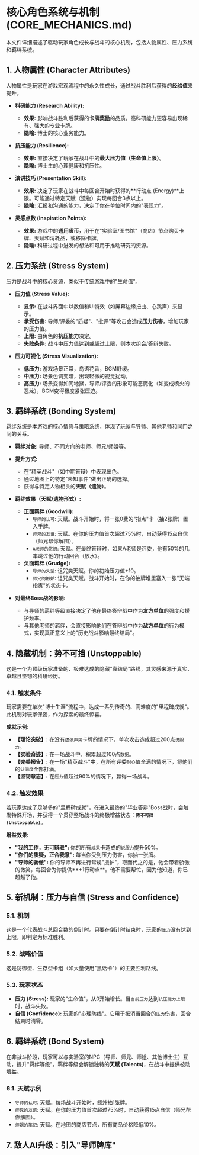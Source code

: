 # 核心角色系统与机制 (CORE_MECHANICS.md)

本文件详细描述了驱动玩家角色成长与战斗的核心机制，包括人物属性、压力系统和羁绊系统。

## 1. 人物属性 (Character Attributes)

人物属性是玩家在游戏宏观流程中的永久性成长，通过战斗胜利后获得的**经验值**来提升。

- **科研能力 (Research Ability):**
  - **效果:** 影响战斗胜利后获得的**卡牌奖励**的品质。高科研能力更容易出现稀有、强大的专业卡牌。
  - **隐喻:** 博士的核心业务能力。

- **抗压能力 (Resilience):**
  - **效果:** 直接决定了玩家在战斗中的**最大压力值（生命值上限）**。
  - **隐喻:** 博士生的心理健康和抗压性。

- **演讲技巧 (Presentation Skill):**
  - **效果:** 决定了玩家在战斗中每回合开始时获得的**行动点 (Energy)**上限。可能通过特定天赋（遗物）实现每回合3点以上。
  - **隐喻:** 汇报和沟通的能力，决定了你在单位时间内的"表现力"。

- **灵感点数 (Inspiration Points):**
  - **效果:** 游戏中的**通用货币**，用于在"实验室/图书馆"（商店）节点购买卡牌、天赋和消耗品，或移除卡牌。
  - **隐喻:** 科研过程中迸发的想法和可用于推动研究的资源。

## 2. 压力系统 (Stress System)

压力是战斗中的核心资源，类似于传统游戏中的"生命值"。

- **压力值 (Stress Value):**
  - **显示:** 在战斗界面中以数值和UI特效（如屏幕边缘扭曲、心跳声）来显示。
  - **承受伤害:** 导师/评委的"质疑"、"批评"等攻击会造成**压力伤害**，增加玩家的压力值。
  - **上限:** 由角色的**抗压能力**决定。
  - **失败条件:** 战斗中压力值达到或超过上限，则本次组会/答辩失败。

- **压力可视化 (Stress Visualization):**
  - **低压力:** 游戏场景正常，鸟语花香，BGM舒缓。
  - **中压力:** 场景色调变暗，出现轻微的视觉扰动。
  - **高压力:** 场景变得如同地狱，导师/评委的形象可能恶魔化（如变成喷火的恶龙），BGM变得极度紧张压迫。

## 3. 羁绊系统 (Bonding System)

羁绊系统是本游戏的核心情感与策略系统，体现了玩家与导师、其他老师和同门之间的关系。

- **羁绊对象:** 导师、不同方向的老师、师兄/师姐等。
- **提升方式:**
  - 在"精英战斗"（如中期答辩）中表现出色。
  - 通过地图上的特定"未知事件"做出正确的选择。
  - 获得与特定人物相关的**天赋（遗物）**。

- **羁绊效果（天赋/遗物形式）:**
  - **正面羁绊 (Goodwill):**
    - `导师的认可`: 天赋。战斗开始时，将一张0费的"指点"卡（抽2张牌）置入手牌。
    - `师兄的友谊`: 天赋。在你的压力值首次超过75%时，自动获得15点自信（师兄帮你解围）。
    - `A老师的赏识`: 天赋。在最终答辩时，如果A老师是评委，他有50%的几率跳过他的行动回合（放水）。
  - **负面羁绊 (Grudge):**
    - `导师的失望`: 诅咒类天赋。你的初始压力值+10。
    - `师兄的嫉妒`: 诅咒类天赋。战斗开始时，在你的抽牌堆里塞入一张"无端指责"的状态卡。

- **对最终Boss战的影响:**
  - 与导师的羁绊等级直接决定了他在最终答辩战中作为**友方单位**的强度和援护频率。
  - 与其他老师的羁绊，会直接影响他们在答辩战中作为**敌方单位**的行为模式，实现真正意义上的"历史战斗影响最终结局"。

## 4. 隐藏机制：势不可挡 (Unstoppable)

这是一个为顶级玩家准备的、极难达成的隐藏"真结局"路线，其灵感来源于真实、卓越且坚韧的科研经历。

### 4.1. 触发条件
玩家需要在单次"博士生涯"流程中，达成一系列传奇的、高难度的"里程碑成就"。此机制对玩家保密，作为探索的最终惊喜。

**成就示例:**
  - **【理论突破】:** 在没有`虚张声势`卡牌的情况下，单次攻击造成超过200点`说服力`。
  - **【实验奇迹】:** 在一场战斗中，积累超过100点`数据`。
  - **【完美报告】:** 在一场"精英战斗"中，在所有评委`耐心`值全满的情况下，将他们的`认同度`全部打满。
  - **【坚韧意志】:** 在`压力`值超过90%的情况下，赢得一场战斗。

### 4.2. 触发效果
若玩家达成了足够多的"里程碑成就"，在进入最终的"毕业答辩"Boss战时，会触发特殊开场，并获得一个贯穿整场战斗的终极增益状态：**`势不可挡 (Unstoppable)`**。

**增益效果:**
  - **"我的工作，无可辩驳":** 你的所有`成果`卡造成的`说服力`提升50%。
  - **"你们的质疑，正合我意":** 每当你受到压力伤害，你抽一张牌。
  - **"导师的骄傲":** 你的导师不再进行常规"援护"，取而代之的是，他会带着骄傲的微笑，每回合为你提供**+1行动点**。他不需要帮忙，因为他知道，你已超越了他。

## 5. 新机制：压力与自信 (Stress and Confidence)

### 5.1. 机制
这是一个代表战斗总回合数的倒计时。只要在倒计时结束时，玩家的`压力`没有达到上限，即判定为标准胜利。

### 5.2. 战略价值
这是防御型、生存型卡组（如大量使用"黑话卡"）的主要胜利路线。

### 5.3. 玩家状态
- **压力 (Stress):** 玩家的"生命值"，从0开始增长。当`当前压力`达到`抗压能力上限`时，战斗失败。
- **自信 (Confidence):** 玩家的"心理防线"。它用于抵消当回合的`压力`伤害，回合结束时清零。

## 6. 羁绊系统 (Bond System)

在非战斗阶段，玩家可以与实验室的NPC（导师、师兄、师姐、其他博士生）互动，提升"羁绊等级"。羁绊等级会解锁独特的**天赋 (Talents)**，在战斗中提供被动增益。

### 6.1. 天赋示例
- `导师的认可`: 天赋。每场战斗开始时，额外抽1张牌。
- `师兄的友谊`: 天赋。在你的压力值首次超过75%时，自动获得15点自信（师兄帮你解围）。
- `师姐的笔记`: 天赋。在地图的商店节点，所有商品价格降低10%。

## 7. 敌人AI升级：引入"导师牌库" 
